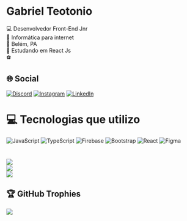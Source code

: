 # Gabriel Teotonio
💻 Desenvolvedor Front-End Jnr<br>🏫 Informática para internet<br>📍 Belém, PA<br>📝 Estudando em React Js<br>⚽ <br>


## 🌐 Social
[![Discord](https://img.shields.io/badge/Discord-%237289DA.svg?logo=discord&logoColor=white)](htttps://discord.gg/gabriel_teki) [![Instagram](https://img.shields.io/badge/Instagram-%23E4405F.svg?logo=Instagram&logoColor=white)](https://instagram.com/gabriel_t32) [![LinkedIn](https://img.shields.io/badge/LinkedIn-%230077B5.svg?logo=linkedin&logoColor=white)](https://linkedin.com/in/gabriel-teotonio) 

# 💻 Tecnologias que utilizo
![JavaScript](https://img.shields.io/badge/javascript-%23323330.svg?style=flat&logo=javascript&logoColor=%23F7DF1E) ![TypeScript](https://img.shields.io/badge/typescript-%23007ACC.svg?style=flat&logo=typescript&logoColor=white) ![Firebase](https://img.shields.io/badge/firebase-%23039BE5.svg?style=flat&logo=firebase) ![Bootstrap](https://img.shields.io/badge/bootstrap-%23563D7C.svg?style=flat&logo=bootstrap&logoColor=white) ![React](https://img.shields.io/badge/react-%2320232a.svg?style=flat&logo=react&logoColor=%2361DAFB) 	![Figma](https://img.shields.io/badge/figma-%23F24E1E.svg?style=flat&logo=figma&logoColor=white)
#
![](https://github-readme-stats.vercel.app/api?username=gabriel-teotonio&theme=radical&hide_border=false&include_all_commits=false&count_private=false)<br/>
![](https://github-readme-streak-stats.herokuapp.com/?user=gabriel-teotonio&theme=radical&hide_border=false)<br/>
![](https://github-readme-stats.vercel.app/api/top-langs/?username=gabriel-teotonio&theme=radical&hide_border=false&include_all_commits=false&count_private=false&layout=compact)

## 🏆 GitHub Trophies
![](https://github-profile-trophy.vercel.app/?username=gabriel-teotonio&theme=radical&no-frame=false&no-bg=false&margin-w=4)
